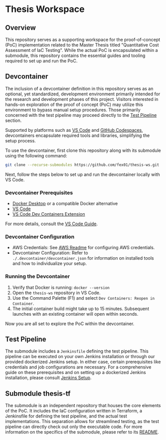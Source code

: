 # Thesis Workspace

## Overview

This repository serves as a supporting workspace for the proof-of-concept (PoC) implementation related to the Master Thesis titled "Quantitative Cost Assessment of IaC Testing".
While the actual PoC is encapsulated within a submodule, this repository contains the essential guides and tooling required to set up and run the PoC.

## Devcontainer

The inclusion of a devcontainer definition in this repository serves as an optional, yet standardized, development environment primarily intended for the research and development phases of this project. Visitors interested in hands-on exploration of the proof of concept (PoC) may utilize this environment to bypass manual setup procedures. Those primarily concerned with the test pipeline may proceed directly to the [Test Pipeline](#test-pipeline) section.

Supported by platforms such as [VS Code](https://code.visualstudio.com/docs/devcontainers/containers) and [GitHub Codespaces](https://docs.github.com/en/codespaces/setting-up-your-project-for-codespaces/adding-a-dev-container-configuration/introduction-to-dev-containers), devcontainers encapsulate required tools and libraries, simplifying the setup process.

To use the devcontainer, first clone this repository along with its submodule using the following command:

```bash
git clone --recurse-submodules https://github.com/fex01/thesis-ws.git
```

Next, follow the steps below to set up and run the devcontainer locally with VS Code.

### Devcontainer Prerequisites

- [Docker Desktop](https://www.docker.com/products/docker-desktop) or a compatible Docker alternative
- [VS Code](https://code.visualstudio.com)
- [VS Code Dev Containers Extension](https://marketplace.visualstudio.com/items?itemName=ms-vscode-remote.remote-containers)

For more details, consult the [VS Code Guide](https://code.visualstudio.com/docs/devcontainers/tutorial).

### Devcontainer Configuration

- AWS Credentials: See [AWS Readme](./.aws/README.md) for configuring AWS credentials.
- Devcontainer Configuration: Refer to `./.devcontainer/devcontainer.json` for information on installed tools and how to individualize your setup.

### Running the Devcontainer

1. Verify that Docker is running: `docker --version`
2. Open the `thesis-ws` repository in VS Code.
3. Use the Command Palette (F1) and select `Dev Containers: Reopen in Container`.
4. The initial container build might take up to 15 minutes. Subsequent launches with an existing container will open within seconds.

Now you are all set to explore the PoC within the devcontainer.

## Test Pipeline

The submodule includes a `Jenkinsfile` defining the test pipeline.
This pipeline can be executed on your own Jenkins installation or through our provided dockerized Jenkins setup.
In either case, certain prerequisites like credentials and job configurations are necessary.
For a comprehensive guide on these prerequisites and on setting up a dockerized Jenkins installation, please consult [Jenkins Setup](./jenkins/README.md).

## Submodule thesis-tf

The submodule is an independent repository that houses the core elements of the PoC.
It includes the IaC configuration written in Terraform, a Jenkinsfile for defining the test pipeline, and the actual test implementations.
This separation allows for streamlined testing, as the test pipeline can directly check out only the executable code.
For more information on the specifics of the submodule, please refer to its [README](./terraform/README.md).